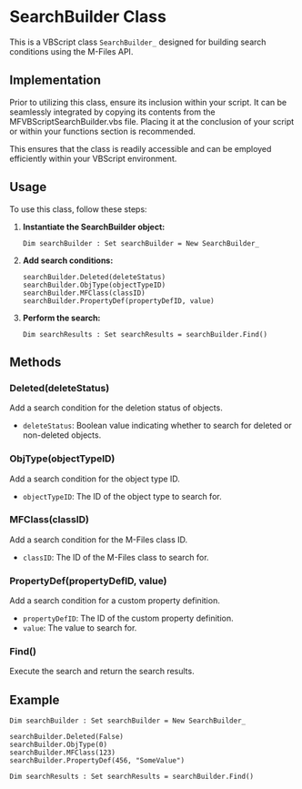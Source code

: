# SearchBuilder Class

This is a VBScript class `SearchBuilder_` designed for building search conditions using the M-Files API.

## Implementation

Prior to utilizing this class, ensure its inclusion within your script. It can be seamlessly integrated by copying its contents from the MFVBScriptSearchBuilder.vbs file. Placing it at the conclusion of your script or within your functions section is recommended.

This ensures that the class is readily accessible and can be employed efficiently within your VBScript environment.

## Usage

To use this class, follow these steps:

1. **Instantiate the SearchBuilder object:** 
    ```vbscript
    Dim searchBuilder : Set searchBuilder = New SearchBuilder_
    ```

2. **Add search conditions:**

    ```vbscript
    searchBuilder.Deleted(deleteStatus)
    searchBuilder.ObjType(objectTypeID)
    searchBuilder.MFClass(classID)
    searchBuilder.PropertyDef(propertyDefID, value)
    ```

3. **Perform the search:**

    ```vbscript
    Dim searchResults : Set searchResults = searchBuilder.Find()
    ```

## Methods

### Deleted(deleteStatus)

Add a search condition for the deletion status of objects.

- `deleteStatus`: Boolean value indicating whether to search for deleted or non-deleted objects.

### ObjType(objectTypeID)

Add a search condition for the object type ID.

- `objectTypeID`: The ID of the object type to search for.

### MFClass(classID)

Add a search condition for the M-Files class ID.

- `classID`: The ID of the M-Files class to search for.

### PropertyDef(propertyDefID, value)

Add a search condition for a custom property definition.

- `propertyDefID`: The ID of the custom property definition.
- `value`: The value to search for.

### Find()

Execute the search and return the search results.

## Example

```vbscript
Dim searchBuilder : Set searchBuilder = New SearchBuilder_

searchBuilder.Deleted(False)
searchBuilder.ObjType(0)
searchBuilder.MFClass(123)
searchBuilder.PropertyDef(456, "SomeValue")

Dim searchResults : Set searchResults = searchBuilder.Find()
```
